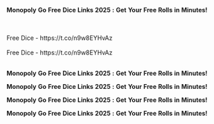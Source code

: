 <strong>Monopoly</strong> <strong>Go</strong> <strong>Free</strong> <strong>Dice</strong> <strong>Links</strong> <strong>2025</strong> <strong>:</strong> <strong>Get</strong> <strong>Your</strong> <strong>Free</strong> <strong>Rolls</strong> <strong>in</strong> <strong>Minutes!</strong>

<br>
<br>Free Dice - https://t.co/n9w8EYHvAz
<br>
<br>Free Dice - https://t.co/n9w8EYHvAz
<br>
<br>

<strong>Monopoly</strong> <strong>Go</strong> <strong>Free</strong> <strong>Dice</strong> <strong>Links</strong> <strong>2025</strong> <strong>:</strong> <strong>Get</strong> <strong>Your</strong> <strong>Free</strong> <strong>Rolls</strong> <strong>in</strong> <strong>Minutes!</strong>

<strong>Monopoly</strong> <strong>Go</strong> <strong>Free</strong> <strong>Dice</strong> <strong>Links</strong> <strong>2025</strong> <strong>:</strong> <strong>Get</strong> <strong>Your</strong> <strong>Free</strong> <strong>Rolls</strong> <strong>in</strong> <strong>Minutes!</strong>

<strong>Monopoly</strong> <strong>Go</strong> <strong>Free</strong> <strong>Dice</strong> <strong>Links</strong> <strong>2025</strong> <strong>:</strong> <strong>Get</strong> <strong>Your</strong> <strong>Free</strong> <strong>Rolls</strong> <strong>in</strong> <strong>Minutes!</strong>

<strong>Monopoly</strong> <strong>Go</strong> <strong>Free</strong> <strong>Dice</strong> <strong>Links</strong> <strong>2025</strong> <strong>:</strong> <strong>Get</strong> <strong>Your</strong> <strong>Free</strong> <strong>Rolls</strong> <strong>in</strong> <strong>Minutes!</strong>
